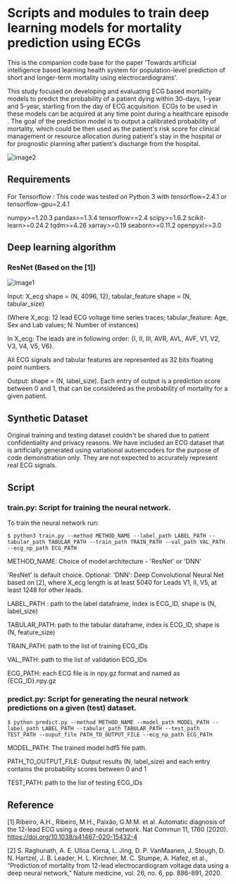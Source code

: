 # Scripts and modules to  train deep learning models for mortality prediction using ECGs
This is the companion code base for the paper 'Towards artificial intelligence based learning health system for population-level prediction of short and longer-term mortality using electrocardiograms'. 

This study focused on developing and evaluating ECG based mortality models to predict the probability of a patient dying within 30-days, 1-year and 5-year, starting from the day of ECG acquisition. ECGs to be used in these models can be acquired at any time point during a healthcare episode . The goal of the prediction model is to output a calibrated probability of mortality, which could be then used as the patient's risk score for clinical management or resource allocation during patient's stay in the hospital or for prognostic planning after patient's discharge from the hospital. 

<Prediction task picture>

![image2](https://user-images.githubusercontent.com/10427900/180932280-1df23e72-995f-44e7-9ae1-402d0e315ec8.png)


## Requirements

For Tensorflow : 
This code was tested on Python 3 with tensorflow=2.4.1 or tensorflow-gpu=2.4.1

numpy>=1.20.3
pandas>=1.3.4
tensorflow==2.4
scipy>=1.6.2
scikit-learn>=0.24.2
tqdm>=4.26
xarray>=0.19
seaborn>=0.11.2
openpyxl>=3.0

## Deep learning algorithm

### ResNet (Based on the [1])

![image1](https://user-images.githubusercontent.com/10427900/180932275-5d9c976c-5ef5-4b51-a847-c97602460f44.png)

Input: X_ecg shape = (N, 4096, 12), tabular_feature shape = (N, tabular_size)
    
(Where X_ecg: 12 lead ECG voltage time series traces; tabular_feature: Age, Sex and Lab values; N: Number of instances)
    
In X_ecg: The leads are in following order: {I, II, III, AVR, AVL, AVF, V1, V2, V3, V4, V5, V6}. 

All ECG signals and tabular features are represented as 32 bits floating point numbers. 

Output: shape = (N, label_size). Each entry of output is a prediction score between 0 and 1, that can be considered as the probability of mortality for a given patient.


## Synthetic Dataset
<Data Confidentiality Statement>
Original training and testing dataset couldn't be shared due to patient confidentiality and privacy reasons. We have included an ECG dataset that is artificially  generated using variational autoencoders for the purpose of code demonstration only. They are not expected to accurately represent real ECG signals. 

## Script

### train.py: Script for training the neural network. 
To train the neural network run:

`$ python3 train.py --method METHOD_NAME --label_path LABEL_PATH --tabular_path TABULAR_PATH --train_path TRAIN_PATH --val_path VAL_PATH --ecg_np_path ECG_PATH`

METHOD\_NAME: Choice of model architecture - 'ResNet' or 'DNN'

'ResNet' is default choice.
Optional: 'DNN': Deep Convolutional Neural Net based on [2], where X_ecg length is at least 5040 for Leads V1, II, V5, at least 1248 for other leads.   
    
LABEL\_PATH : path to the label dataframe, index is ECG_ID, shape is (N, label_size)
    
TABULAR\_PATH: path to the tabular dataframe, index is ECG_ID, shape is (N, feature_size)
    
TRAIN\_PATH: path to the list of training ECG_IDs
    
VAL\_PATH: path to the list of validation ECG_IDs

ECG\_PATH: each ECG file is in npy.gz format and named as {ECG_ID}.npy.gz 

### predict.py: Script for generating the neural network predictions on a given (test) dataset.

`$ python predict.py --method METHOD_NAME --model_path MODEL_PATH --label_path LABEL_PATH --tabular_path TABULAR_PATH --test_path TEST_PATH --ouput_file PATH_TO_OUTPUT_FILE --ecg_np_path ECG_PATH`

MODEL\_PATH: The trained model hdf5 file path.
    
PATH\_TO\_OUTPUT\_FILE: Output results (N, label_size) and each entry contains the probability scores between 0 and 1

TEST\_PATH: path to the list of testing ECG_IDs

## Reference

[1] Ribeiro, A.H., Ribeiro, M.H., Paixão, G.M.M. et al. Automatic diagnosis of the 12-lead ECG using a deep neural network.
Nat Commun 11, 1760 (2020). https://doi.org/10.1038/s41467-020-15432-4

[2] S. Raghunath, A. E. Ulloa Cerna, L. Jing, D. P. VanMaanen, J. Stough, D. N. Hartzel, J. B. Leader, H. L. Kirchner, M. C. Stumpe, A. Hafez, et al., “Prediction of mortality from 12-lead electrocardiogram voltage data using a deep neural network,” Nature medicine, vol. 26, no. 6, pp. 886–891, 2020.



